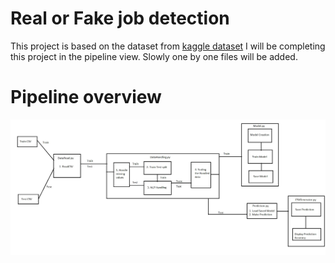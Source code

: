 # Real or Fake job detection
This project is based on the dataset from [kaggle dataset](https://www.kaggle.com/shivamb/real-or-fake-fake-jobposting-prediction)
I will be completing this project in the pipeline view. Slowly one by one files will be added.

# Pipeline overview
![](pipelineimage.jpg)
